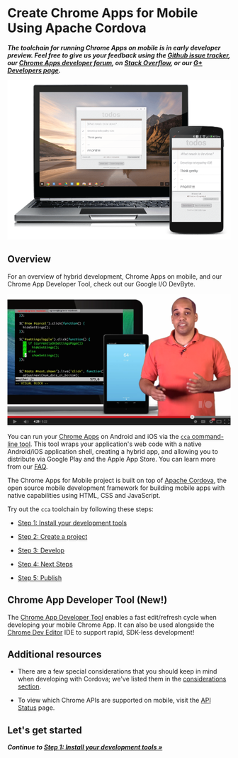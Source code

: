 # Create Chrome Apps for Mobile Using Apache Cordova
_**The toolchain for running Chrome Apps on mobile is in early developer preview. Feel free to give us your feedback using the [Github issue tracker](https://github.com/MobileChromeApps/mobile-chrome-apps/issues), our [Chrome Apps developer forum](http://groups.google.com/a/chromium.org/group/chromium-apps/topics), on [Stack Overflow](http://stackoverflow.com/questions/tagged/google-chrome-app), or our [G+ Developers page](https://plus.google.com/+GoogleChromeDevelopers/).**_

![A Chrome App running on both desktop and mobile](docs/images/todomvc-chromebook.png)

## Overview

For an overview of hybrid development, Chrome Apps on mobile, and our Chrome App Developer Tool, check out our Google I/O DevByte.

[![Chrome Apps on Android and iOS](docs/images/io-byte-screenshot.png)](http://www.youtube.com/watch?v=nU4lvgTrjFI)

You can run your [Chrome Apps](http://developer.chrome.com/apps) on Android and iOS via the [`cca` command-line tool](https://github.com/MobileChromeApps/mobile-chrome-apps).  This tool wraps your application's web code with a native Android/iOS application shell, creating a hybrid app, and allowing you to distribute via Google Play and the Apple App Store.  You can learn more from our [FAQ](https://github.com/MobileChromeApps/mobile-chrome-apps/blob/master/docs/faq.md).

The Chrome Apps for Mobile project is built on top of [Apache Cordova](http://cordova.apache.org), the open source mobile development framework for building mobile apps with native capabilities using HTML, CSS and JavaScript.

Try out the `cca` toolchain by following these steps:

* [Step 1: Install your development tools](https://github.com/MobileChromeApps/mobile-chrome-apps/blob/master/docs/Installation.md)

* [Step 2: Create a project](https://github.com/MobileChromeApps/mobile-chrome-apps/blob/master/docs/CreateProject.md)

* [Step 3: Develop](https://github.com/MobileChromeApps/mobile-chrome-apps/blob/master/docs/Develop.md)

* [Step 4: Next Steps](https://github.com/MobileChromeApps/mobile-chrome-apps/blob/master/docs/NextSteps.md)

* [Step 5: Publish](https://github.com/MobileChromeApps/mobile-chrome-apps/blob/master/docs/Publish.md)

## Chrome App Developer Tool (New!)

The [Chrome App Developer Tool](https://github.com/MobileChromeApps/chrome-app-developer-tool/) enables a fast edit/refresh cycle when developing your mobile Chrome App.  It can also be used alongside the [Chrome Dev Editor](https://chrome.google.com/webstore/detail/chrome-dev-editor-develop/pnoffddplpippgcfjdhbmhkofpnaalpg?hl=en) IDE to support rapid, SDK-less development!

## Additional resources

* There are a few special considerations that you should keep in mind when developing with Cordova; we've listed them in the [considerations section](https://github.com/MobileChromeApps/mobile-chrome-apps/blob/master/docs/CordovaConsiderations.md).

* To view which Chrome APIs are supported on mobile, visit the [API Status](https://github.com/MobileChromeApps/mobile-chrome-apps/blob/master/docs/APIStatus.md) page.


## Let's get started

_**Continue to [Step 1: Install your development tools &raquo;](https://github.com/MobileChromeApps/mobile-chrome-apps/blob/master/docs/Installation.md)**_
